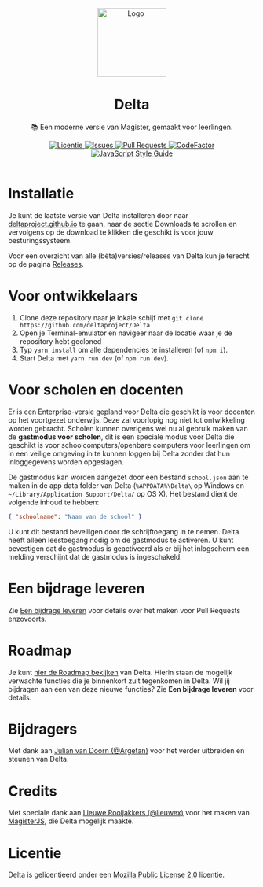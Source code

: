 <div align="center">
  <img src="https://github.com/deltaproject/Delta/raw/master/img/icons/icon.jpg" alt="Logo" width="140" height="140">
  <h1>Delta</h1>
  <p>📚 Een moderne versie van Magister, gemaakt voor leerlingen.</p>
  <a href="https://github.com/deltaproject/Delta/blob/master/LICENSE">
    <img src="https://img.shields.io/github/license/deltaproject/Delta.svg?style=flat-square" alt="Licentie"></img>
  </a>
  <a href="https://github.com/deltaproject/Delta/issues">
    <img src="https://img.shields.io/github/issues/deltaproject/Delta.svg?style=flat-square" alt="Issues"></img>
  </a>
  <a href="https://github.com/deltaproject/Delta/pulls">
    <img src="https://img.shields.io/badge/PRs-welcome-brightgreen.svg?style=flat-square" alt="Pull Requests"></img>
  </a>
  <a href="https://www.codefactor.io/repository/github/deltaproject/delta">
    <img src="https://www.codefactor.io/repository/github/deltaproject/delta/badge" alt="CodeFactor"></img>
  </a>
  <a href="https://standardjs.com">
    <img src="https://img.shields.io/badge/code_style-standard-brightgreen.svg", alt="JavaScript Style Guide">
  </a>
  <br><br>
</div>

# Installatie
Je kunt de laatste versie van Delta installeren door naar [deltaproject.github.io](https://deltaproject.github.io) te gaan, naar de sectie Downloads te scrollen en vervolgens op de download te klikken die geschikt is voor jouw besturingssysteem.

Voor een overzicht van alle (bèta)versies/releases van Delta kun je terecht op de pagina [Releases](https://github.com/deltaproject/Delta/releases).

# Voor ontwikkelaars
1. Clone deze repository naar je lokale schijf met `git clone https://github.com/deltaproject/Delta`
2. Open je Terminal-emulator en navigeer naar de locatie waar je de repository hebt gecloned
3. Typ `yarn install` om alle dependencies te installeren (of `npm i`).
4. Start Delta met `yarn run dev` (of `npm run dev`).

# Voor scholen en docenten
Er is een Enterprise-versie gepland voor Delta die geschikt is voor docenten op het voortgezet onderwijs. Deze zal voorlopig nog niet tot ontwikkeling worden gebracht. Scholen kunnen overigens wel nu al gebruik maken van de **gastmodus voor scholen**, dit is een speciale modus voor Delta die geschikt is voor schoolcomputers/openbare computers voor leerlingen om in een veilige omgeving in te kunnen loggen bij Delta zonder dat hun inloggegevens worden opgeslagen.

De gastmodus kan worden aangezet door een bestand `school.json` aan te maken in de app data folder van Delta (`%APPDATA%\Delta\` op Windows en `~/Library/Application Support/Delta/` op OS X). Het bestand dient de volgende inhoud te hebben:
```json
{ "schoolname": "Naam van de school" }
```

U kunt dit bestand beveiligen door de schrijftoegang in te nemen. Delta heeft alleen leestoegang nodig om de gastmodus te activeren. U kunt bevestigen dat de gastmodus is geactiveerd als er bij het inlogscherm een melding verschijnt dat de gastmodus is ingeschakeld.

# Een bijdrage leveren
Zie [Een bijdrage leveren](https://github.com/deltaproject/Delta/blob/master/docs/CONTRIBUTING.md) voor details over het maken voor Pull Requests enzovoorts.

# Roadmap
Je kunt [hier de Roadmap bekijken](https://github.com/deltaproject/Delta/projects/1) van Delta. Hierin staan de mogelijk verwachte functies die je binnenkort zult tegenkomen in Delta. Wil jij bijdragen aan een van deze nieuwe functies? Zie **Een bijdrage leveren** voor details.

# Bijdragers
Met dank aan [Julian van Doorn (@Argetan)](https://github.com/Argetan) voor het verder uitbreiden en steunen van Delta.

# Credits
Met speciale dank aan [Lieuwe Rooijakkers (@lieuwex)](https://github.com/lieuwex) voor het maken van [MagisterJS](https://github.com/simplyGits/MagisterJS), die Delta mogelijk maakte.

# Licentie
Delta is gelicentieerd onder een [Mozilla Public License 2.0](https://github.com/deltaproject/Delta/blob/master/LICENSE) licentie.
